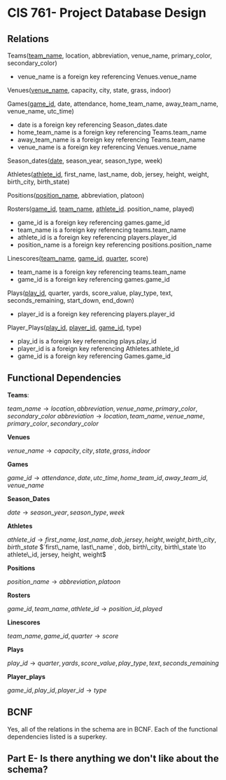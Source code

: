 # CIS 761- Project Database Design

## Relations

Teams(<ins>team_name</ins>, location, abbreviation, venue_name, primary_color, secondary_color)

* venue_name is a foreign key referencing Venues.venue_name

Venues(<ins>venue_name</ins>, capacity, city, state, grass, indoor)

Games(<ins>game_id</ins>, date, attendance, home_team_name, away_team_name, venue_name, utc_time)

* date is a foreign key referencing Season_dates.date
* home_team_name is a foreign key referencing Teams.team_name
* away_team_name is a foreign key referencing Teams.team_name
* venue_name is a foreign key referencing Venues.venue_name

Season_dates(<ins>date</ins>, season_year, season_type, week)
	
Athletes(<ins>athlete_id</ins>, first_name, last_name, dob, jersey, height, weight, birth_city, birth_state)

Positions(<ins>position_name</ins>, abbreviation, platoon)

Rosters(<ins>game_id</ins>, <ins>team_name</ins>, <ins>athlete_id</ins>. position_name, played)

* game_id is a foreign key referencing games.game_id
* team_name is a foreign key referencing teams.team_name
* athlete_id is a foreign key referencing players.player_id
* position_name is a foreign key referencing positions.position_name
	
Linescores(<ins>team_name</ins>, <ins>game_id</ins>, <ins>quarter</ins>, score)

* team_name is a foreign key referencing teams.team_name
* game_id is a foreign key referencing games.game_id

Plays(<ins>play_id</ins>, quarter, yards, score_value, play_type, text, seconds_remaining, start_down, end_down)

* player_id is a foreign key referencing players.player_id

Player_Plays(<ins>play_id</ins>, <ins>player_id</ins>, <ins>game_id</ins>, type)

* play_id is a foreign key referencing plays.play_id
* player_id is a foreign key referencing Athletes.athlete_id
* game_id is a foreign key referencing Games.game_id

## Functional Dependencies

**Teams**:

$`team\_name \to location, abbreviation, venue\_name, primary\_color, secondary\_color`$
$`abbreviation \to location, team\_name, venue\_name, primary\_color, secondary\_color`$

**Venues**

$`venue\_name \to capacity, city, state, grass, indoor`$


**Games**

$`game\_id \to attendance, date, utc\_time, home\_team\_id, away\_team\_id, venue\_name`$

**Season_Dates**

$`date \to season\_year, season\_type, week`$

**Athletes**

$`athlete\_id \to first\_name, last\_name, dob, jersey, height, weight, birth\_city, birth\_state`$
$`first\_name, last\_name`, dob, birth\_city, birth\_state \to athlete\_id, jersey, height, weight$

**Positions**

$`position\_name \to abbreviation, platoon`$

**Rosters**

$`game\_id, team\_name, athlete\_id \to position\_id, played`$

**Linescores**

$`team\_name, game\_id, quarter \to score`$

**Plays**

$`play\_id \to quarter, yards, score\_value, play\_type, text, seconds\_remaining`$

**Player_plays**

$`game\_id, play\_id, player\_id \to type`$

## BCNF
Yes, all of the relations in the schema are in BCNF. Each of the functional dependencies listed is a superkey.

## Part E- Is there anything we don't like about the schema?

